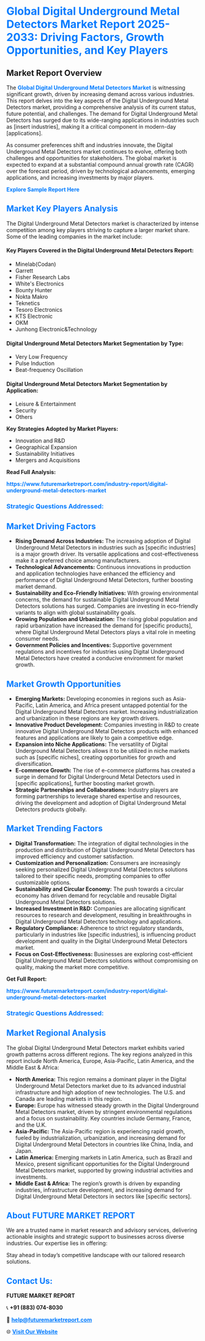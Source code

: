 <h1 style="color: #007BFF;">Global Digital Underground Metal Detectors Market Report 2025-2033: Driving Factors, Growth Opportunities, and Key Players</h1>

<section id="overview">
<h2>Market Report Overview</h2>
<p>The <a href="https://www.futuremarketreport.com/industry-report/digital-underground-metal-detectors-market" style="color: #007BFF; text-decoration: none;"><strong>Global Digital Underground Metal Detectors Market</strong></a> is witnessing significant growth, driven by increasing demand across various industries. This report delves into the key aspects of the Digital Underground Metal Detectors market, providing a comprehensive analysis of its current status, future potential, and challenges. The demand for Digital Underground Metal Detectors has surged due to its wide-ranging applications in industries such as [insert industries], making it a critical component in modern-day [applications].</p>
<p>As consumer preferences shift and industries innovate, the Digital Underground Metal Detectors market continues to evolve, offering both challenges and opportunities for stakeholders. The global market is expected to expand at a substantial compound annual growth rate (CAGR) over the forecast period, driven by technological advancements, emerging applications, and increasing investments by major players.</p>
</section>

<section id="overview">
<p><a href="https://www.futuremarketreport.com/request-sample/reportId=57229" style="color: #007BFF; text-decoration: none;"><strong>Explore Sample Report Here</strong></a></p>
</section>

<section id="key-players">
<h2 style="color: #007BFF;">Market Key Players Analysis</h2>
<p>The Digital Underground Metal Detectors market is characterized by intense competition among key players striving to capture a larger market share. Some of the leading companies in the market include:</p>
<h4>Key Players Covered in the Digital Underground Metal Detectors Report:</h4>
<ul><li>Minelab(Codan)</li><li>Garrett</li><li>Fisher Research Labs</li><li>White&#039;s Electronics</li><li>Bounty Hunter</li><li>Nokta Makro</li><li>Teknetics</li><li>Tesoro Electronics</li><li>KTS Electronic</li><li>OKM</li><li>Junhong Electronic&amp;Technology</li></ul>
<h4>Digital Underground Metal Detectors Market Segmentation by Type:</h4>
<ul><li>Very Low Frequency</li><li>Pulse Induction</li><li>Beat-frequency Oscillation</li></ul>

<h4>Digital Underground Metal Detectors Market Segmentation by Application:</h4>
<ul><li>Leisure &amp; Entertainment</li><li>Security</li><li>Others</li></ul>
<p><strong>Key Strategies Adopted by Market Players:</strong></p>
<ul>
<li>Innovation and R&D</li>
<li>Geographical Expansion</li>
<li>Sustainability Initiatives</li>
<li>Mergers and Acquisitions</li>
</ul>
</section>

<section>
<p><strong>Read Full Analysis: </strong></p><a href="https://www.futuremarketreport.com/industry-report/digital-underground-metal-detectors-market" style="color: #007BFF; text-decoration: none;"><strong>https://www.futuremarketreport.com/industry-report/digital-underground-metal-detectors-market</strong></a>
<h3 style="color: #007BFF;">Strategic Questions Addressed:</h3>
</section>

<section id="driving-factors">
<h2 style="color: #007BFF;">Market Driving Factors</h2>
<ul>
<li><strong>Rising Demand Across Industries:</strong> The increasing adoption of Digital Underground Metal Detectors in industries such as [specific industries] is a major growth driver. Its versatile applications and cost-effectiveness make it a preferred choice among manufacturers.</li>
<li><strong>Technological Advancements:</strong> Continuous innovations in production and application technologies have enhanced the efficiency and performance of Digital Underground Metal Detectors, further boosting market demand.</li>
<li><strong>Sustainability and Eco-Friendly Initiatives:</strong> With growing environmental concerns, the demand for sustainable Digital Underground Metal Detectors solutions has surged. Companies are investing in eco-friendly variants to align with global sustainability goals.</li>
<li><strong>Growing Population and Urbanization:</strong> The rising global population and rapid urbanization have increased the demand for [specific products], where Digital Underground Metal Detectors plays a vital role in meeting consumer needs.</li>
<li><strong>Government Policies and Incentives:</strong> Supportive government regulations and incentives for industries using Digital Underground Metal Detectors have created a conducive environment for market growth.</li>
</ul>
</section>

<section id="growth-opportunities">
<h2 style="color: #007BFF;">Market Growth Opportunities</h2>
<ul>
<li><strong>Emerging Markets:</strong> Developing economies in regions such as Asia-Pacific, Latin America, and Africa present untapped potential for the Digital Underground Metal Detectors market. Increasing industrialization and urbanization in these regions are key growth drivers.</li>
<li><strong>Innovative Product Development:</strong> Companies investing in R&D to create innovative Digital Underground Metal Detectors products with enhanced features and applications are likely to gain a competitive edge.</li>
<li><strong>Expansion into Niche Applications:</strong> The versatility of Digital Underground Metal Detectors allows it to be utilized in niche markets such as [specific niches], creating opportunities for growth and diversification.</li>
<li><strong>E-commerce Growth:</strong> The rise of e-commerce platforms has created a surge in demand for Digital Underground Metal Detectors used in [specific applications], further boosting market growth.</li>
<li><strong>Strategic Partnerships and Collaborations:</strong> Industry players are forming partnerships to leverage shared expertise and resources, driving the development and adoption of Digital Underground Metal Detectors products globally.</li>
</ul>
</section>

<section id="trending-factors">
<h2 style="color: #007BFF;">Market Trending Factors</h2>
<ul>
<li><strong>Digital Transformation:</strong> The integration of digital technologies in the production and distribution of Digital Underground Metal Detectors has improved efficiency and customer satisfaction.</li>
<li><strong>Customization and Personalization:</strong> Consumers are increasingly seeking personalized Digital Underground Metal Detectors solutions tailored to their specific needs, prompting companies to offer customizable options.</li>
<li><strong>Sustainability and Circular Economy:</strong> The push towards a circular economy has driven demand for recyclable and reusable Digital Underground Metal Detectors solutions.</li>
<li><strong>Increased Investment in R&D:</strong> Companies are allocating significant resources to research and development, resulting in breakthroughs in Digital Underground Metal Detectors technology and applications.</li>
<li><strong>Regulatory Compliance:</strong> Adherence to strict regulatory standards, particularly in industries like [specific industries], is influencing product development and quality in the Digital Underground Metal Detectors market.</li>
<li><strong>Focus on Cost-Effectiveness:</strong> Businesses are exploring cost-efficient Digital Underground Metal Detectors solutions without compromising on quality, making the market more competitive.</li>
</ul>
</section>

<section>
<p><strong>Get Full Report: </strong></p><a href="https://www.futuremarketreport.com/industry-report/digital-underground-metal-detectors-market" style="color: #007BFF; text-decoration: none;"><strong>https://www.futuremarketreport.com/industry-report/digital-underground-metal-detectors-market</strong></a>
<h3 style="color: #007BFF;">Strategic Questions Addressed:</h3>
</section>


<section id="regional-analysis">
<h2 style="color: #007BFF;">Market Regional Analysis</h2>
<p>The global Digital Underground Metal Detectors market exhibits varied growth patterns across different regions. The key regions analyzed in this report include North America, Europe, Asia-Pacific, Latin America, and the Middle East & Africa:</p>
<ul>
<li><strong>North America:</strong> This region remains a dominant player in the Digital Underground Metal Detectors market due to its advanced industrial infrastructure and high adoption of new technologies. The U.S. and Canada are leading markets in this region.</li>
<li><strong>Europe:</strong> Europe has witnessed steady growth in the Digital Underground Metal Detectors market, driven by stringent environmental regulations and a focus on sustainability. Key countries include Germany, France, and the U.K.</li>
<li><strong>Asia-Pacific:</strong> The Asia-Pacific region is experiencing rapid growth, fueled by industrialization, urbanization, and increasing demand for Digital Underground Metal Detectors in countries like China, India, and Japan.</li>
<li><strong>Latin America:</strong> Emerging markets in Latin America, such as Brazil and Mexico, present significant opportunities for the Digital Underground Metal Detectors market, supported by growing industrial activities and investments.</li>
<li><strong>Middle East & Africa:</strong> The region’s growth is driven by expanding industries, infrastructure development, and increasing demand for Digital Underground Metal Detectors in sectors like [specific sectors].</li>
</ul>
</section>

<footer>
<h2 style="color: #007BFF;">About FUTURE MARKET REPORT</h2>
<p>We are a trusted name in market research and advisory services, delivering actionable insights and strategic support to businesses across diverse industries. Our expertise lies in offering:</p>

<p>Stay ahead in today’s competitive landscape with our tailored research solutions.</p>

<h2 style="color: #007BFF;">Contact Us:</h2>
<p><strong>FUTURE MARKET REPORT</strong></p>
<p>📞 <strong>+91 (883) 074-8030</strong></p>
<p>📧 <strong><a href="mailto:help@futuremarketreport.com" style="color: #007BFF;">help@futuremarketreport.com</a></strong></p>
<p>🌐 <strong><a href="https://www.futuremarketreport.com/" style="color: #007BFF;">Visit Our Website</a></strong></p>
</footer>